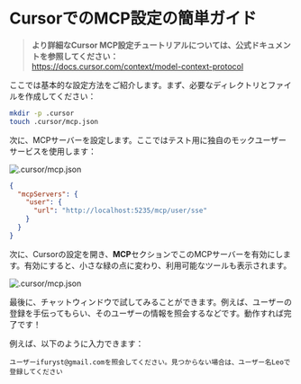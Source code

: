# CursorでのMCP設定の簡単ガイド

> **より詳細なCursor MCP設定チュートリアルについては、公式ドキュメントを参照してください：**  
> https://docs.cursor.com/context/model-context-protocol

ここでは基本的な設定方法をご紹介します。まず、必要なディレクトリとファイルを作成してください：

```bash
mkdir -p .cursor
touch .cursor/mcp.json
```

次に、MCPサーバーを設定します。ここではテスト用に独自のモックユーザーサービスを使用します：

![.cursor/mcp.json](/img/cursor.mcp.json.png)

```json
{
  "mcpServers": {
    "user": {
      "url": "http://localhost:5235/mcp/user/sse"
    }
  }
}
```

次に、Cursorの設定を開き、**MCP**セクションでこのMCPサーバーを有効にします。有効にすると、小さな緑の点に変わり、利用可能なツールも表示されます。

![.cursor/mcp.json](/img/cursor.mcp.servers.png)

最後に、チャットウィンドウで試してみることができます。例えば、ユーザーの登録を手伝ってもらい、そのユーザーの情報を照会するなどです。動作すれば完了です！

例えば、以下のように入力できます：
```
ユーザーifuryst@gmail.comを照会してください。見つからない場合は、ユーザー名Leoで登録してください
``` 

